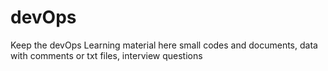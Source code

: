 # devOps
Keep the devOps Learning material here 
small codes and documents, data with comments or txt files, interview questions 
